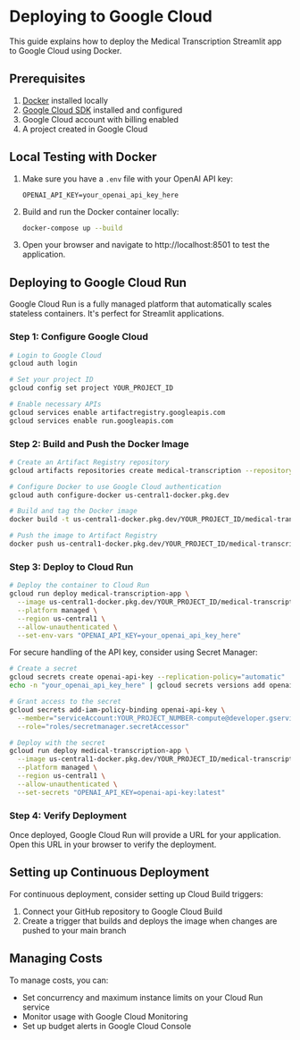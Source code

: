 # Deploying to Google Cloud

This guide explains how to deploy the Medical Transcription Streamlit app to Google Cloud using Docker.

## Prerequisites

1. [Docker](https://docs.docker.com/get-docker/) installed locally
2. [Google Cloud SDK](https://cloud.google.com/sdk/docs/install) installed and configured
3. Google Cloud account with billing enabled
4. A project created in Google Cloud

## Local Testing with Docker

1. Make sure you have a `.env` file with your OpenAI API key:
   ```
   OPENAI_API_KEY=your_openai_api_key_here
   ```

2. Build and run the Docker container locally:
   ```bash
   docker-compose up --build
   ```

3. Open your browser and navigate to http://localhost:8501 to test the application.

## Deploying to Google Cloud Run

Google Cloud Run is a fully managed platform that automatically scales stateless containers. It's perfect for Streamlit applications.

### Step 1: Configure Google Cloud

```bash
# Login to Google Cloud
gcloud auth login

# Set your project ID
gcloud config set project YOUR_PROJECT_ID

# Enable necessary APIs
gcloud services enable artifactregistry.googleapis.com
gcloud services enable run.googleapis.com
```

### Step 2: Build and Push the Docker Image

```bash
# Create an Artifact Registry repository
gcloud artifacts repositories create medical-transcription --repository-format=docker --location=us-central1 --description="Medical Transcription App"

# Configure Docker to use Google Cloud authentication
gcloud auth configure-docker us-central1-docker.pkg.dev

# Build and tag the Docker image
docker build -t us-central1-docker.pkg.dev/YOUR_PROJECT_ID/medical-transcription/streamlit-app:latest .

# Push the image to Artifact Registry
docker push us-central1-docker.pkg.dev/YOUR_PROJECT_ID/medical-transcription/streamlit-app:latest
```

### Step 3: Deploy to Cloud Run

```bash
# Deploy the container to Cloud Run
gcloud run deploy medical-transcription-app \
  --image us-central1-docker.pkg.dev/YOUR_PROJECT_ID/medical-transcription/streamlit-app:latest \
  --platform managed \
  --region us-central1 \
  --allow-unauthenticated \
  --set-env-vars "OPENAI_API_KEY=your_openai_api_key_here"
```

For secure handling of the API key, consider using Secret Manager:

```bash
# Create a secret
gcloud secrets create openai-api-key --replication-policy="automatic"
echo -n "your_openai_api_key_here" | gcloud secrets versions add openai-api-key --data-file=-

# Grant access to the secret
gcloud secrets add-iam-policy-binding openai-api-key \
  --member="serviceAccount:YOUR_PROJECT_NUMBER-compute@developer.gserviceaccount.com" \
  --role="roles/secretmanager.secretAccessor"

# Deploy with the secret
gcloud run deploy medical-transcription-app \
  --image us-central1-docker.pkg.dev/YOUR_PROJECT_ID/medical-transcription/streamlit-app:latest \
  --platform managed \
  --region us-central1 \
  --allow-unauthenticated \
  --set-secrets "OPENAI_API_KEY=openai-api-key:latest"
```

### Step 4: Verify Deployment

Once deployed, Google Cloud Run will provide a URL for your application. Open this URL in your browser to verify the deployment.

## Setting up Continuous Deployment

For continuous deployment, consider setting up Cloud Build triggers:

1. Connect your GitHub repository to Google Cloud Build
2. Create a trigger that builds and deploys the image when changes are pushed to your main branch

## Managing Costs

To manage costs, you can:
- Set concurrency and maximum instance limits on your Cloud Run service
- Monitor usage with Google Cloud Monitoring
- Set up budget alerts in Google Cloud Console 